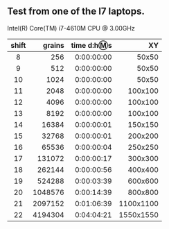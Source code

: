 ## Test from one of the I7 laptops.  

Intel(R) Core(TM) i7-4610M CPU @ 3.00GHz  

|shift|grains|time d:h:m:s|XY|
|:-:|-:|-:|-:| 
|8|256|0:00:00:00|50x50|  
|9|512|0:00:00:00|50x50|  
|10|1024|0:00:00:00|50x50|  
|11|2048|0:00:00:00|100x100|  
|12|4096|0:00:00:00|100x100|  
|13|8192|0:00:00:00|100x100|  
|14|16384|0:00:00:01|150x150|  
|15|32768|0:00:00:01|200x200|  
|16|65536|0:00:00:04|250x250|  
|17|131072|0:00:00:17|300x300|  
|18|262144|0:00:00:56|400x400|  
|19|524288|0:00:03:39|600x600|  
|20|1048576|0:00:14:39|800x800|  
|21|2097152|0:01:06:39|1100x1100|  
|22|4194304|0:04:04:21|1550x1550|  
